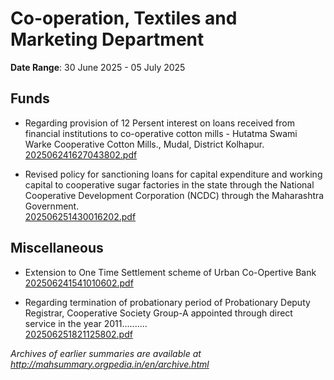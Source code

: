 # Co-operation, Textiles and Marketing Department

**Date Range**: 30 June 2025 - 05 July 2025


## Funds
- Regarding provision of 12 Persent interest on loans received from financial institutions to co-operative cotton mills - Hutatma Swami Warke Cooperative Cotton Mills., Mudal, District Kolhapur.\
  [202506241627043802.pdf](https://gr.maharashtra.gov.in/Site/Upload/Government%20Resolutions/English/202506241627043802.pdf)

- Revised policy for sanctioning loans for capital expenditure and working capital to cooperative sugar factories in the state through the National Cooperative Development Corporation (NCDC) through the Maharashtra Government.\
  [202506251430016202.pdf](https://gr.maharashtra.gov.in/Site/Upload/Government%20Resolutions/English/202506251430016202.pdf)

## Miscellaneous
- Extension to One Time Settlement scheme of Urban  Co-Opertive Bank\
  [202506241541010602.pdf](https://gr.maharashtra.gov.in/Site/Upload/Government%20Resolutions/English/202506241541010602.pdf)

- Regarding termination of probationary period of Probationary Deputy Registrar, Cooperative Society Group-A appointed through direct service in the year 2011..........\
  [202506251821125802.pdf](https://gr.maharashtra.gov.in/Site/Upload/Government%20Resolutions/English/202506251821125802.pdf)


*Archives of earlier summaries are available at http://mahsummary.orgpedia.in/en/archive.html*